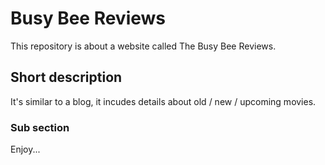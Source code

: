 # Busy Bee Reviews
This repository is about a website called The Busy Bee Reviews.
## Short description
It's similar to a blog, it incudes details about old / new / upcoming movies.
### Sub section
Enjoy...
